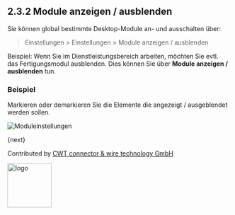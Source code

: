 ## 2.3.2 Module anzeigen / ausblenden

Sie können global bestimmte Desktop-Module an- und ausschalten über:

> Einstellungen > Einstellungen > Module anzeigen / ausblenden

Beispiel: Wenn Sie im Dienstleistungsbereich arbeiten, möchten Sie evtl. das Fertigungsmodul ausblenden. Dies können Sie über **Module anzeigen / ausblenden** tun.

### Beispiel

Markieren oder demarkieren Sie die Elemente die angezeigt / ausgeblendet werden sollen.

<img class="screenshot" alt="Moduleinstellungen" src="{{docs_base_url}}/assets/img/setup/settings/show-hide-modules.png">

{next}

Contributed by <A HREF="http://www.cwt-kabel.de">CWT connector & wire technology GmbH</A>

<A HREF="http://www.cwt-kabel.de"><IMG alt="logo" src="http://www.cwt-assembly.com/sites/all/images/logo.png" height=100></A>
